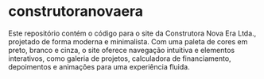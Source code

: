 # construtoranovaera
Este repositório contém o código para o site da Construtora Nova Era Ltda., projetado de forma moderna e minimalista. Com uma paleta de cores em preto, branco e cinza, o site oferece navegação intuitiva e elementos interativos, como galeria de projetos, calculadora de financiamento, depoimentos e animações para uma experiência fluida.
